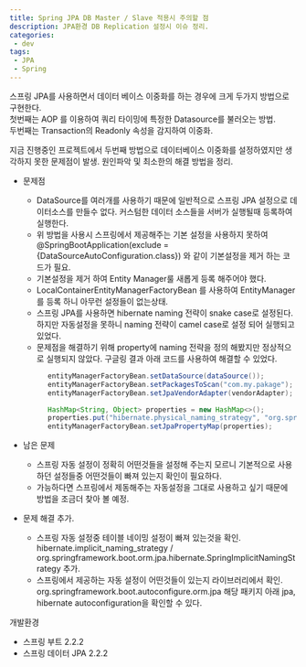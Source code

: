 ```yaml
---
title: Spring JPA DB Master / Slave 적용시 주의할 점
description: JPA환경 DB Replication 설정시 이슈 정리.
categories:
 - dev
tags:
 - JPA
 - Spring
---
```


스프링 JPA를 사용하면서 데이터 베이스 이중화를 하는 경우에 크게 두가지 방법으로 구현한다. <br>
첫번째는 AOP 를 이용하여 쿼리 타이밍에 특정한 Datasource를 불러오는 방법. <br>
두번째는 Transaction의 Readonly 속성을 감지하여 이중화. <br>

지금 진행중인 프로젝트에서 두번째 방법으로 데이터베이스 이중화를 설정하였지만 생각하지 못한 문제점이 발생. 원인파악 및 최소한의 해결 방법을 정리.

- 문제점
  - DataSource를 여러개를 사용하기 때문에 일반적으로 스프링 JPA 설정으로 데이터소스를 만들수 없다. 커스텀한 데이터 소스들을 서버가 실행될때 등록하여 실행한다.
  - 위 방법을 사용시 스프링에서 제공해주는 기본 설정을 사용하지 못하여 @SpringBootApplication(exclude = {DataSourceAutoConfiguration.class}) 와 같이 기본설정을 제거 하는 코드가 필요.
  - 기본설정을 제거 하여 Entity Manager룰 새롭게 등록 해주어야 했다.
  - LocalContainerEntityManagerFactoryBean 를 사용하여 EntityManager를 등록 하니 아무런 설정들이 없는상태.
  - 스프링 JPA를 사용하면 hibernate naming 전략이 snake case로 설정된다. 하지만 자동설정을 못하니 naming 전략이 camel case로 설정 되어 실행되고 있었다.
  - 문제점을 해결하기 위해 property에 naming 전략을 정의 해봤지만 정상적으로 실행되지 않았다. 구글링 결과 아래 코드를 사용하여 해결할 수 있었다.
  ```java
        entityManagerFactoryBean.setDataSource(dataSource());
        entityManagerFactoryBean.setPackagesToScan("com.my.pakage");
        entityManagerFactoryBean.setJpaVendorAdapter(vendorAdapter);

        HashMap<String, Object> properties = new HashMap<>();
        properties.put("hibernate.physical_naming_strategy", "org.springframework.boot.orm.jpa.hibernate.SpringPhysicalNamingStrategy");
        entityManagerFactoryBean.setJpaPropertyMap(properties);
  ```

- 남은 문제
  - 스프링 자동 설정이 정확히 어떤것들을 설정해 주는지 모르니 기본적으로 사용하던 설정들중 어떤것들이 빠져 있는지 확인이 필요하다.
  - 가능하다면 스프링에서 제동해주는 자동설정을 그대로 사용하고 싶기 때문에 방법을 조금더 찾아 볼 예정. 
- 문제 해결 추가.
  - 스프링 자동 설정중 테이블 네이밍 설정이 빠져 있는것을 확인. <br>
  hibernate.implicit_naming_strategy / org.springframework.boot.orm.jpa.hibernate.SpringImplicitNamingStrategy 추가.
  - 스프링에서 제공하는 자동 설정이 어떤것들이 있는지 라이브러리에서 확인. <br>
  org.springframework.boot.autoconfigure.orm.jpa 해당 패키지 아래 jpa, hibernate autoconfiguration을 확인할 수 있다.


개발환경
* 스프링 부트 2.2.2 
* 스프링 데이터 JPA 2.2.2
